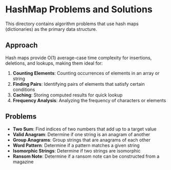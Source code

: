 # HashMap Problems and Solutions

This directory contains algorithm problems that use hash maps (dictionaries) as the primary data structure.

## Approach

Hash maps provide O(1) average-case time complexity for insertions, deletions, and lookups, making them ideal for:

1. **Counting Elements**: Counting occurrences of elements in an array or string
2. **Finding Pairs**: Identifying pairs of elements that satisfy certain conditions
3. **Caching**: Storing computed results for quick lookup
4. **Frequency Analysis**: Analyzing the frequency of characters or elements

## Problems

- **Two Sum**: Find indices of two numbers that add up to a target value
- **Valid Anagram**: Determine if one string is an anagram of another
- **Group Anagrams**: Group strings that are anagrams of each other
- **Word Pattern**: Determine if a pattern matches a given string
- **Isomorphic Strings**: Determine if two strings are isomorphic
- **Ransom Note**: Determine if a ransom note can be constructed from a magazine
